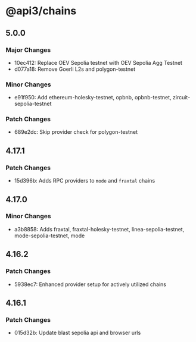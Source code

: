# @api3/chains

## 5.0.0

### Major Changes

- 10ec412: Replace OEV Sepolia testnet with OEV Sepolia Agg Testnet
- d077a18: Remove Goerli L2s and polygon-testnet

### Minor Changes

- e91f950: Add ethereum-holesky-testnet, opbnb, opbnb-testnet, zircuit-sepolia-testnet

### Patch Changes

- 689e2dc: Skip provider check for polygon-testnet

## 4.17.1

### Patch Changes

- 15d396b: Adds RPC providers to `mode` and `fraxtal` chains

## 4.17.0

### Minor Changes

- a3b8858: Adds fraxtal, fraxtal-holesky-testnet, linea-sepolia-testnet, mode-sepolia-testnet, mode

## 4.16.2

### Patch Changes

- 5938ec7: Enhanced provider setup for actively utilized chains

## 4.16.1

### Patch Changes

- 015d32b: Update blast sepolia api and browser urls
